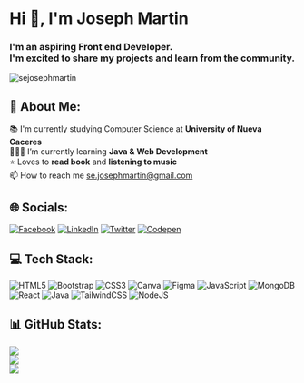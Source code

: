 # Hi 👋, I'm Joseph Martin
<h3 align="left">I'm an aspiring Front end Developer.<br> I'm excited to share my projects and learn from the community.</h3>
<p align="left"> <img src="https://komarev.com/ghpvc/?username=sejosephmartin&label=Profile%20views&color=0e75b6&style=flat" alt="sejosephmartin" /> </p>


## 💫 About Me:
 📚 I'm currently studying Computer Science at **University of Nueva Caceres**<br>🧑🏻‍💻 I’m currently learning **Java & Web Development**<br>⭐ Loves to **read book** and **listening to music**<br> 📫 How to reach me se.josephmartin@gmail.com


## 🌐 Socials:
[![Facebook](https://img.shields.io/badge/Facebook-%231877F2.svg?logo=Facebook&logoColor=white)](https://www.facebook.com/joseph.frondozo.33) [![LinkedIn](https://img.shields.io/badge/LinkedIn-%230077B5.svg?logo=linkedin&logoColor=white)](https://www.linkedin.com/in/joseph-martin-348482270/) [![Twitter](https://img.shields.io/badge/Twitter-%231DA1F2.svg?logo=Twitter&logoColor=white)](https://twitter.com/SE_JosephMartin) [![Codepen](https://img.shields.io/badge/Codepen-000000?style=for-the-badge&logo=codepen&logoColor=white)](https://codepen.io/sejosephmartin) 

## 💻 Tech Stack:
![HTML5](https://img.shields.io/badge/html5-%23E34F26.svg?style=for-the-badge&logo=html5&logoColor=white) ![Bootstrap](https://img.shields.io/badge/bootstrap-%23563D7C.svg?style=for-the-badge&logo=bootstrap&logoColor=white) ![CSS3](https://img.shields.io/badge/css3-%231572B6.svg?style=for-the-badge&logo=css3&logoColor=white) ![Canva](https://img.shields.io/badge/Canva-%2300C4CC.svg?style=for-the-badge&logo=Canva&logoColor=white) 	![Figma](https://img.shields.io/badge/figma-%23F24E1E.svg?style=for-the-badge&logo=figma&logoColor=white) ![JavaScript](https://img.shields.io/badge/javascript-%23323330.svg?style=for-the-badge&logo=javascript&logoColor=%23F7DF1E) ![MongoDB](https://img.shields.io/badge/MongoDB-%234ea94b.svg?style=for-the-badge&logo=mongodb&logoColor=white) ![React](https://img.shields.io/badge/react-%2320232a.svg?style=for-the-badge&logo=react&logoColor=%2361DAFB) ![Java](https://img.shields.io/badge/java-%23ED8B00.svg?style=for-the-badge&logo=java&logoColor=white) ![TailwindCSS](https://img.shields.io/badge/tailwindcss-%2338B2AC.svg?style=for-the-badge&logo=tailwind-css&logoColor=white) ![NodeJS](https://img.shields.io/badge/node.js-6DA55F?style=for-the-badge&logo=node.js&logoColor=white)
## 📊 GitHub Stats:
![](https://github-readme-stats.vercel.app/api?username=sejosephmartin&theme=radical&hide_border=false&include_all_commits=false&count_private=false)<br/>
![](https://github-readme-streak-stats.herokuapp.com/?user=sejosephmartin&theme=radical&hide_border=false)<br/>
![](https://github-readme-stats.vercel.app/api/top-langs/?username=sejosephmartin&theme=radical&hide_border=false&include_all_commits=false&count_private=false&layout=compact)

<!-- Proudly created with GPRM ( https://gprm.itsvg.in ) -->
